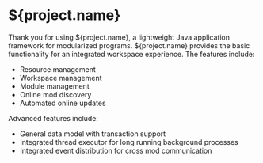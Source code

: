 # ${project.name}

Thank you for using ${project.name}, a lightweight Java application framework
for modularized programs. ${project.name} provides the basic functionality for
an integrated workspace experience. The features include: 

  * Resource management
  * Workspace management
  * Module management
  * Online mod discovery
  * Automated online updates
  
Advanced features include:

  * General data model with transaction support
  * Integrated thread executor for long running background processes
  * Integrated event distribution for cross mod communication

